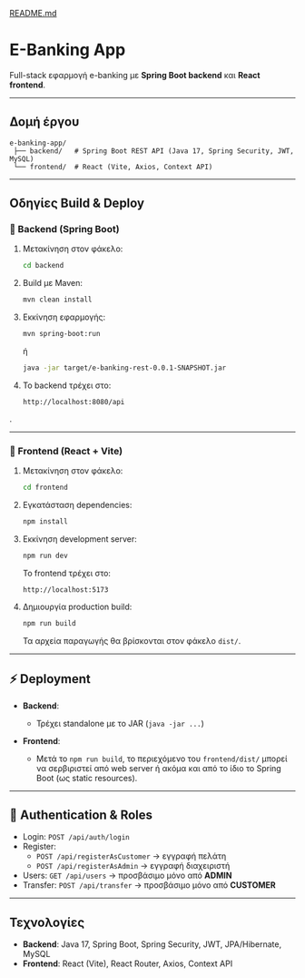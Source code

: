 [README.md](https://github.com/user-attachments/files/22329471/README.md)
#  E-Banking App

Full-stack εφαρμογή e-banking με **Spring Boot backend** και **React frontend**.

---

##  Δομή έργου
```
e-banking-app/
 ├── backend/   # Spring Boot REST API (Java 17, Spring Security, JWT, MySQL)
 └── frontend/  # React (Vite, Axios, Context API)
```

---

##  Οδηγίες Build & Deploy

### 🔹 Backend (Spring Boot)

1. Μετακίνηση στον φάκελο:
   ```bash
   cd backend
   ```

2. Build με Maven:
   ```bash
   mvn clean install
   ```

3. Εκκίνηση εφαρμογής:
   ```bash
   mvn spring-boot:run
   ```
   ή
   ```bash
   java -jar target/e-banking-rest-0.0.1-SNAPSHOT.jar
   ```

4. Το backend τρέχει στο:
   ```
   http://localhost:8080/api
   ```

.

---

### 🔹 Frontend (React + Vite)

1. Μετακίνηση στον φάκελο:
   ```bash
   cd frontend
   ```

2. Εγκατάσταση dependencies:
   ```bash
   npm install
   ```

3. Εκκίνηση development server:
   ```bash
   npm run dev
   ```
   Το frontend τρέχει στο:
   ```
   http://localhost:5173
   ```

4. Δημιουργία production build:
   ```bash
   npm run build
   ```
   Τα αρχεία παραγωγής θα βρίσκονται στον φάκελο `dist/`.

---

## ⚡ Deployment

- **Backend**:  
  - Τρέχει standalone με το JAR (`java -jar ...`)   

- **Frontend**:  
  - Μετά το `npm run build`, το περιεχόμενο του `frontend/dist/` μπορεί να σερβιριστεί από web server ή ακόμα και από το ίδιο το Spring Boot (ως static resources).  

---

## 🔑 Authentication & Roles
- Login: `POST /api/auth/login`
- Register:  
  - `POST /api/registerAsCustomer` → εγγραφή πελάτη  
  - `POST /api/registerAsAdmin` → εγγραφή διαχειριστή
- Users: `GET /api/users` → προσβάσιμο μόνο από **ADMIN**
- Transfer: `POST /api/transfer` → προσβάσιμο μόνο από **CUSTOMER**

---

##  Τεχνολογίες
- **Backend**: Java 17, Spring Boot, Spring Security, JWT, JPA/Hibernate, MySQL  
- **Frontend**: React (Vite), React Router, Axios, Context API  

